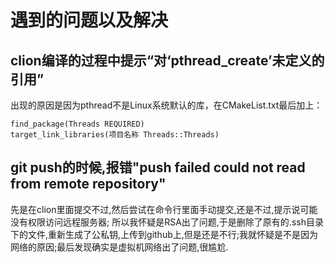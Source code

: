 

# 遇到的问题以及解决

## clion编译的过程中提示“对‘pthread_create’未定义的引用”
出现的原因是因为pthread不是Linux系统默认的库，在CMakeList.txt最后加上：

    find_package(Threads REQUIRED)
    target_link_libraries(项目名称 Threads::Threads)
## git push的时候,报错"push failed could not read from remote repository"
先是在clion里面提交不过,然后尝试在命令行里面手动提交,还是不过,提示说可能没有权限访问远程服务器;
所以我怀疑是RSA出了问题,于是删除了原有的.ssh目录下的文件,重新生成了公私钥,上传到github上,但是还是不行;我就怀疑是不是因为网络的原因;最后发现确实是虚拟机网络出了问题,很尴尬.

